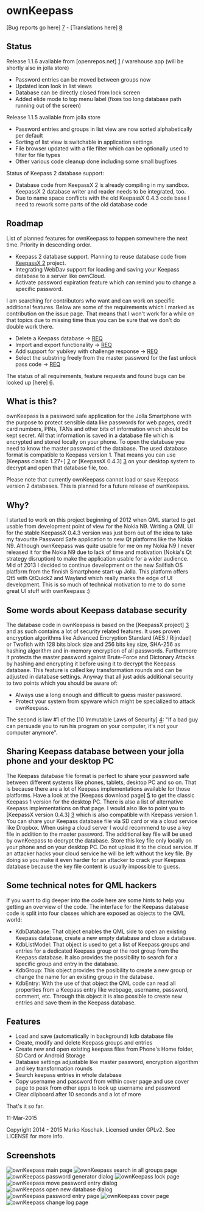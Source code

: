 ownKeepass
==========

[Bug reports go here] [7] - [Translations here] [8]

Status
------



Release 1.1.6 available from [openrepos.net] [1] / warehouse app (will be shortly also in jolla store)
* Password entries can be moved between groups now
* Updated icon look in list views
* Database can be directly closed from lock screen
* Added elide mode to top menu label (fixes too long database path running out of the screen)

Release 1.1.5 available from jolla store
* Password entries and groups in list view are now sorted alphabetically per default
* Sorting of list view is switchable in application settings
* File browser updated with a file filter which can be optionally used to filter for file types
* Other various code cleanup done including some small bugfixes

Status of Keepass 2 database support:
* Database code from KeepassX 2 is already compiling in my sandbox. KeepassX 2 database writer and reader needs to be integrated, too.
* Due to name space conflicts with the old KeepassX 0.4.3 code base I need to rework some parts of the old database code

Roadmap
-------

List of planned features for ownKeepass to happen somewhere the next time. Priority
in descending order.

*   Keepass 2 database support. Planning to reuse database code from [KeepassX 2][3] project.
*   Integrating WebDav support for loading and saving your Keepass database to a server like ownCloud.
*   Activate password expiration feature which can remind you to change a specific password.

I am searching for contributors who want and can work on specific additional features. Below are some of the requirements which I marked as contribution on the issue page. That means that I won't work for a while on that topics due to missing time thus you can be sure that we don't do double work there.
*   Delete a Keepass database -> [REQ](https://github.com/jobe-m/ownkeepass/issues/64)
*   Import and export functionality -> [REQ](https://github.com/jobe-m/ownkeepass/issues/44)
*   Add support for yubikey with challenge response -> [REQ](https://github.com/jobe-m/ownkeepass/issues/95)
*   Select the substring freely from the master password for the fast unlock pass code -> [REQ](https://github.com/jobe-m/ownkeepass/issues/85)

The status of all requirements, feature requests and found bugs can be looked up [here] [6].

What is this?
-------------

ownKeepass is a password safe application for the Jolla Smartphone with the purpose to
protect sensible data like passwords for web pages, credit card numbers,
PINs, TANs and other bits of information which should be kept secret. All that information
is saved in a database file which is encrypted and stored locally on your phone. To open
the database you need to know the master password of the database. The used database
format is compatible to Keepass version 1. That means you can use [Keepass classic 1.27+] [2] or [KeepassX 0.4.3] [3] on your desktop
system to decrypt and open that database file, too.

Please note that currently ownKeepass cannot load or save Keepass version 2 databases. This is
planned for a future release of ownKeepass.

Why?
----

I started to work on this project beginning of 2012 when QML started to get usable from development point
of view for the Nokia N9. Writing a QML UI for the stable KeepassX 0.4.3 version was just born out of the
idea to take my favourite Password Safe application to new Qt platforms like the Nokia N9. Although
ownKeepass was quite usable for me on my Nokia N9 I never released it for the Nokia N9 due to lack of
time and motivation (Nokia's Qt strategy disruption) to make the application usable for a wider audience.
Mid of 2013 I decided to continue development on the new Sailfish OS platform from the finnish Smartphone
start-up Jolla. This platform offers Qt5 with QtQuick2 and Wayland which really marks the edge of UI
development. This is so much of technical motivation to me to do some great UI stuff with ownKeepass :)

Some words about Keepass database security
------------------------------------------

The database code in ownKeepass is based on the [KeepassX project] [3] and as such contains a lot of
security related features. It uses proven encryption algorithms like Advanced Encryption Standard
(AES / Rijndael) or Twofish with 128 bits block size and 256 bits key size, SHA-256 as hashing
algorithm and in-memory encryption of all passwords. Furthermore it protects the master
password against Brute-Force and Dictonary Attacks by hashing and encrypting it before
using it to decrypt the Keepass database. This feature is called key transformation rounds and can be
adjusted in database settings. Anyway that all just adds additional security to two points which
you should be aware of:

*   Always use a long enough and difficult to guess master password.
*   Protect your system from spyware which might be specialized to attack ownKeepass.

The second is law #1 of the [10 Immutable Laws of Security] [4]: "If a bad guy can persuade you to run
his program on your computer, it's not your computer anymore".

Sharing Keepass database between your jolla phone and your desktop PC
---------------------------------------------------------------------

The Keepass database file format is perfect to share your password safe between different
systems like phones, tablets, desktop PC and so on. That is because there are a lot of Keepass
implementations available for those platforms. Have a look at the [Keepass download page] [5] to get the classic Keepass 1
version for the desktop PC. There is also a list of alternative Keepass implementations on that page.
I would also like to point you to [KeepassX version 0.4.3] [3] which is also
compatible with Keepass version 1.
You can share your Keepass database file via SD card or via a cloud service like Dropbox.
When using a cloud server I would recommend to use a key file in addition to the master password.
The additional key file will be used by ownKeepass to decrypt the database. Store this key file
only locally on your phone and on your desktop PC. Do not upload it to the cloud service. If an attacker
hacks your cloud service he will be left without the key file. By doing so you make it even
harder for an attacker to crack your Keepass database because the key file content is usually
impossible to guess.

Some technical notes for QML hackers
------------------------------------

If you want to dig deeper into the code here are some hints to help you getting an overview of the code. The interface for
the Keepass database code is split into four classes which are exposed as objects to the QML world:

*   KdbDatabase:
    That object enables the QML side to open an existing Keepass database, create a new empty
    database and close a database.
*   KdbListModel:
    That object is used to get a list of Keepass groups and entries for a dedicated Keepass
    group or the root group from the Keepass database. It also provides the possibility to search
    for a specific group and entry in the database.
*   KdbGroup:
    This object provides the posibility to create a new group or change the name for an existing
    group in the database.
*   KdbEntry:
    With the use of that object the QML code can read all properties from a Keepass entry like
    webpage, username, password, comment, etc. Through this object it is also possible to create
    new entries and save them in the Keepass database.

Features
--------

*   Load and save (automatically in background) kdb database file
*   Create, modify and delete Keepass groups and entries
*   Create new and open existing keepass files from Phone's Home folder, SD Card or Android Storage
*   Database settings adjustable like master password, encryption algorithm and key transformation rounds
*   Search keepass entries in whole database
*   Copy username and password from within cover page and use cover page to peak from other apps to
    look up username and password
*   Clear clipboard after 10 seconds and a lot of more

That's it so far.

11-Mar-2015

Copyright 2014 - 2015 Marko Koschak. Licensed under GPLv2. See LICENSE for more info.

[1]: https://openrepos.net/content/jobe/ownkeepass                     "Beta and testing releases"
[2]: http://www.keepass.info/help/v1/setup.html                        "Official Keepass homepage for version 1"
[3]: http://www.keepassx.org                                           "KeepassX project homepage"
[4]: http://technet.microsoft.com/en-us/library/cc722487.aspx          "10 Immutable Laws of Security"
[5]: http://www.keepass.info/download.html                             "Download classic Keepass"
[6]: https://github.com/jobe-m/ownkeepass/milestones                   "Status of next major ownKeepass releases"
[7]: https://github.com/jobe-m/ownkeepass/issues
[8]: https://www.transifex.com/projects/p/jobe_m-ownKeepass/

Screenshots
-----------

![ownKeepass main page](http://www.tisno.de/images/stories/myworld/ownkeepass/ownkeepass_1.png)
![ownKeepass search in all groups page](http://www.tisno.de/images/stories/myworld/ownkeepass/ownkeepass_2.png)
![ownKeepass password generator dialog](http://www.tisno.de/images/stories/myworld/ownkeepass/ownkeepass_3.png)
![ownKeepass lock page](http://www.tisno.de/images/stories/myworld/ownkeepass/ownkeepass_4.png)
![ownKeepass move password entry dialog](http://www.tisno.de/images/stories/myworld/ownkeepass/ownkeepass_5.png)
![ownKeepass open new database dialog](http://www.tisno.de/images/stories/myworld/ownkeepass/ownkeepass_6.png)
![ownKeepass password entry page](http://www.tisno.de/images/stories/myworld/ownkeepass/ownkeepass_7.png)
![ownKeepass cover page](http://www.tisno.de/images/stories/myworld/ownkeepass/ownkeepass_8.png)
![ownKeepass change log page](http://www.tisno.de/images/stories/myworld/ownkeepass/ownkeepass_9.png)
